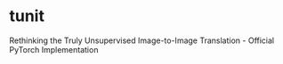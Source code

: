 # tunit
Rethinking the Truly Unsupervised Image-to-Image Translation - Official PyTorch Implementation

